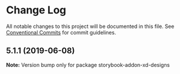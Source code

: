 # Change Log

All notable changes to this project will be documented in this file.
See [Conventional Commits](https://conventionalcommits.org) for commit guidelines.

## 5.1.1 (2019-06-08)

**Note:** Version bump only for package storybook-addon-xd-designs
